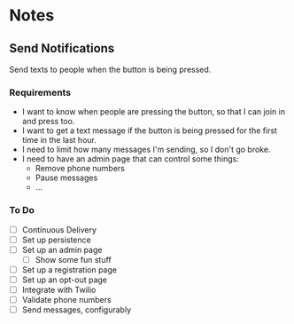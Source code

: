 # Notes

## Send Notifications

Send texts to people when the button is being pressed.

### Requirements

- I want to know when people are pressing the button, so that I can join in and press too.
- I want to get a text message if the button is being pressed for the first time in the last hour.
- I need to limit how many messages I'm sending, so I don't go broke.
- I need to have an admin page that can control some things:
  - Remove phone numbers
  - Pause messages
  - ...

### To Do

- [ ] Continuous Delivery
- [ ] Set up persistence
- [ ] Set up an admin page 
  - [ ] Show some fun stuff
- [ ] Set up a registration page
- [ ] Set up an opt-out page
- [ ] Integrate with Twilio
- [ ] Validate phone numbers
- [ ] Send messages, configurably
